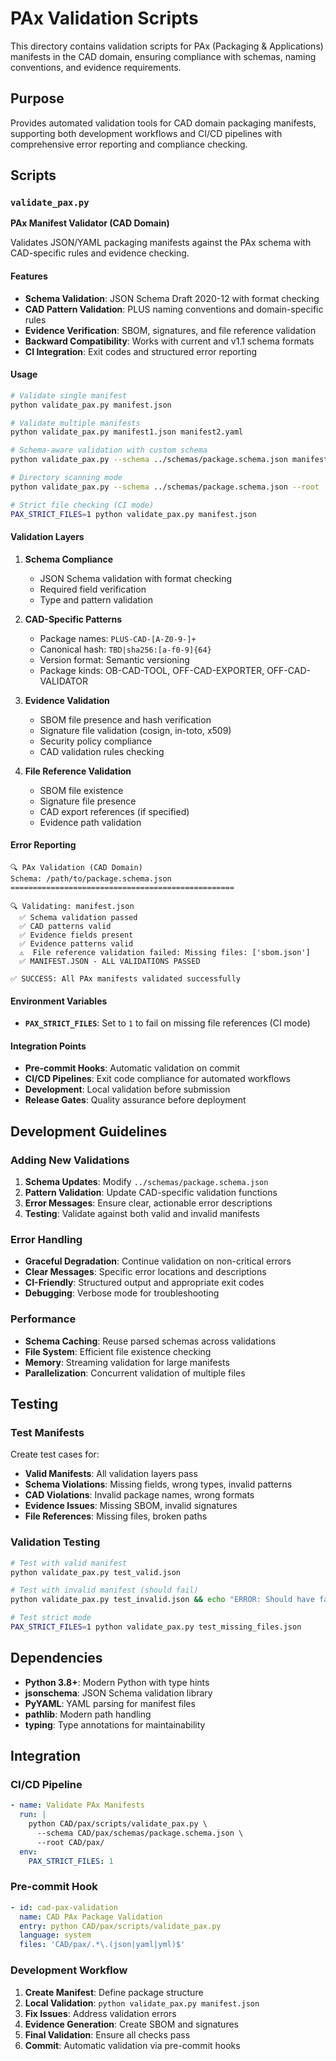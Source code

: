 # PAx Validation Scripts

This directory contains validation scripts for PAx (Packaging & Applications) manifests in the CAD domain, ensuring compliance with schemas, naming conventions, and evidence requirements.

## Purpose

Provides automated validation tools for CAD domain packaging manifests, supporting both development workflows and CI/CD pipelines with comprehensive error reporting and compliance checking.

## Scripts

### `validate_pax.py`
**PAx Manifest Validator (CAD Domain)**

Validates JSON/YAML packaging manifests against the PAx schema with CAD-specific rules and evidence checking.

#### Features
- **Schema Validation**: JSON Schema Draft 2020-12 with format checking
- **CAD Pattern Validation**: PLUS naming conventions and domain-specific rules
- **Evidence Verification**: SBOM, signatures, and file reference validation
- **Backward Compatibility**: Works with current and v1.1 schema formats
- **CI Integration**: Exit codes and structured error reporting

#### Usage
```bash
# Validate single manifest
python validate_pax.py manifest.json

# Validate multiple manifests
python validate_pax.py manifest1.json manifest2.yaml

# Schema-aware validation with custom schema
python validate_pax.py --schema ../schemas/package.schema.json manifest.json

# Directory scanning mode
python validate_pax.py --schema ../schemas/package.schema.json --root ../

# Strict file checking (CI mode)
PAX_STRICT_FILES=1 python validate_pax.py manifest.json
```

#### Validation Layers

1. **Schema Compliance**
   - JSON Schema validation with format checking
   - Required field verification
   - Type and pattern validation

2. **CAD-Specific Patterns**
   - Package names: `PLUS-CAD-[A-Z0-9-]+`
   - Canonical hash: `TBD|sha256:[a-f0-9]{64}`
   - Version format: Semantic versioning
   - Package kinds: OB-CAD-TOOL, OFF-CAD-EXPORTER, OFF-CAD-VALIDATOR

3. **Evidence Validation**
   - SBOM file presence and hash verification
   - Signature file validation (cosign, in-toto, x509)
   - Security policy compliance
   - CAD validation rules checking

4. **File Reference Validation**
   - SBOM file existence
   - Signature file presence
   - CAD export references (if specified)
   - Evidence path validation

#### Error Reporting
```
🔍 PAx Validation (CAD Domain)
Schema: /path/to/package.schema.json
==================================================

🔍 Validating: manifest.json
  ✅ Schema validation passed
  ✅ CAD patterns valid
  ✅ Evidence fields present
  ✅ Evidence patterns valid
  ⚠️  File reference validation failed: Missing files: ['sbom.json']
  ✅ MANIFEST.JSON - ALL VALIDATIONS PASSED

✅ SUCCESS: All PAx manifests validated successfully
```

#### Environment Variables
- **`PAX_STRICT_FILES`**: Set to `1` to fail on missing file references (CI mode)

#### Integration Points
- **Pre-commit Hooks**: Automatic validation on commit
- **CI/CD Pipelines**: Exit code compliance for automated workflows
- **Development**: Local validation before submission
- **Release Gates**: Quality assurance before deployment

## Development Guidelines

### Adding New Validations
1. **Schema Updates**: Modify `../schemas/package.schema.json`
2. **Pattern Validation**: Update CAD-specific validation functions
3. **Error Messages**: Ensure clear, actionable error descriptions
4. **Testing**: Validate against both valid and invalid manifests

### Error Handling
- **Graceful Degradation**: Continue validation on non-critical errors
- **Clear Messages**: Specific error locations and descriptions
- **CI-Friendly**: Structured output and appropriate exit codes
- **Debugging**: Verbose mode for troubleshooting

### Performance
- **Schema Caching**: Reuse parsed schemas across validations
- **File System**: Efficient file existence checking
- **Memory**: Streaming validation for large manifests
- **Parallelization**: Concurrent validation of multiple files

## Testing

### Test Manifests
Create test cases for:
- **Valid Manifests**: All validation layers pass
- **Schema Violations**: Missing fields, wrong types, invalid patterns
- **CAD Violations**: Invalid package names, wrong formats
- **Evidence Issues**: Missing SBOM, invalid signatures
- **File References**: Missing files, broken paths

### Validation Testing
```bash
# Test with valid manifest
python validate_pax.py test_valid.json

# Test with invalid manifest (should fail)
python validate_pax.py test_invalid.json && echo "ERROR: Should have failed"

# Test strict mode
PAX_STRICT_FILES=1 python validate_pax.py test_missing_files.json
```

## Dependencies

- **Python 3.8+**: Modern Python with type hints
- **jsonschema**: JSON Schema validation library
- **PyYAML**: YAML parsing for manifest files
- **pathlib**: Modern path handling
- **typing**: Type annotations for maintainability

## Integration

### CI/CD Pipeline
```yaml
- name: Validate PAx Manifests
  run: |
    python CAD/pax/scripts/validate_pax.py \
      --schema CAD/pax/schemas/package.schema.json \
      --root CAD/pax/
  env:
    PAX_STRICT_FILES: 1
```

### Pre-commit Hook
```yaml
- id: cad-pax-validation
  name: CAD PAx Package Validation
  entry: python CAD/pax/scripts/validate_pax.py
  language: system
  files: 'CAD/pax/.*\.(json|yaml|yml)$'
```

### Development Workflow
1. **Create Manifest**: Define package structure
2. **Local Validation**: `python validate_pax.py manifest.json`
3. **Fix Issues**: Address validation errors
4. **Evidence Generation**: Create SBOM and signatures
5. **Final Validation**: Ensure all checks pass
6. **Commit**: Automatic validation via pre-commit hooks